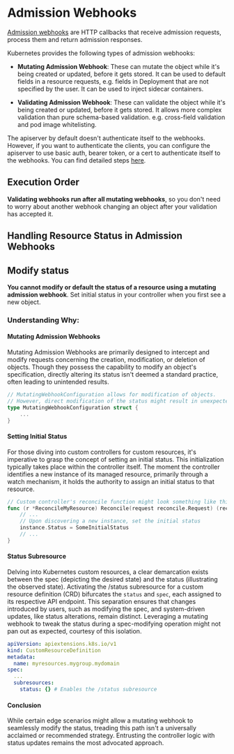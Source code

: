 # Admission Webhooks

[Admission webhooks][k8s-doc-admission-webhooks] are HTTP callbacks that receive admission requests, process
them and return admission responses.

Kubernetes provides the following types of admission webhooks:

- **Mutating Admission Webhook**:
These can mutate the object while it's being created or updated, before it gets
stored. It can be used to default fields in a resource requests, e.g. fields in
Deployment that are not specified by the user. It can be used to inject sidecar
containers.

- **Validating Admission Webhook**:
These can validate the object while it's being created or updated, before it gets
stored. It allows more complex validation than pure schema-based validation.
e.g. cross-field validation and pod image whitelisting.

The apiserver by default doesn't authenticate itself to the webhooks. However,
if you want to authenticate the clients, you can configure the apiserver to use
basic auth, bearer token, or a cert to authenticate itself to the webhooks.
You can find detailed steps
[here](https://kubernetes.io/docs/reference/access-authn-authz/extensible-admission-controllers/#authenticate-apiservers).

<aside class="note">
<H1>Execution Order</H1>

**Validating webhooks run after all mutating webhooks**, so you don't need to worry about another webhook changing an 
object after your validation has accepted it.

</aside>

## Handling Resource Status in Admission Webhooks

<aside class="warning">
<H1>Modify status</H1>

**You cannot modify or default the status of a resource using a mutating admission webhook**. 
Set initial status in your controller when you first see a new object.

</aside>

### Understanding Why:

#### Mutating Admission Webhooks

Mutating Admission Webhooks are primarily designed to intercept and modify requests concerning the creation, 
modification, or deletion of objects. Though they possess the capability to modify an object's specification, 
directly altering its status isn't deemed a standard practice, 
often leading to unintended results.

```go
// MutatingWebhookConfiguration allows for modification of objects.
// However, direct modification of the status might result in unexpected behavior.
type MutatingWebhookConfiguration struct {
    ...
}
```

#### Setting Initial Status

For those diving into custom controllers for custom resources, it's imperative to grasp the concept of setting an 
initial status. This initialization typically takes place within the controller itself. The moment the controller 
identifies a new instance of its managed resource, primarily through a watch mechanism, it holds the authority 
to assign an initial status to that resource.

```go
// Custom controller's reconcile function might look something like this:
func (r *ReconcileMyResource) Reconcile(request reconcile.Request) (reconcile.Result, error) {
    // ... 
    // Upon discovering a new instance, set the initial status
    instance.Status = SomeInitialStatus
    // ...
}
```

#### Status Subresource

Delving into Kubernetes custom resources, a clear demarcation exists between the spec (depicting the desired state) 
and the status (illustrating the observed state). Activating the /status subresource for a custom resource definition 
(CRD) bifurcates the `status` and `spec`, each assigned to its respective API endpoint. 
This separation ensures that changes introduced by users, such as modifying the spec, and system-driven updates, 
like status alterations, remain distinct. Leveraging a mutating webhook to tweak the status during a spec-modifying 
operation might not pan out as expected, courtesy of this isolation.

```yaml
apiVersion: apiextensions.k8s.io/v1
kind: CustomResourceDefinition
metadata:
  name: myresources.mygroup.mydomain
spec:
  ...
  subresources:
    status: {} # Enables the /status subresource
```

#### Conclusion

While certain edge scenarios might allow a mutating webhook to seamlessly modify the status, treading this path isn't a 
universally acclaimed or recommended strategy. Entrusting the controller logic with status updates remains the 
most advocated approach.

[k8s-doc-admission-webhooks]: https://kubernetes.io/docs/reference/access-authn-authz/extensible-admission-controllers/#what-are-admission-webhooks

